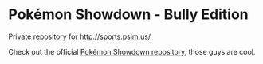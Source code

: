 Pokémon Showdown - Bully Edition
========================================================================

Private repository for http://sports.psim.us/

Check out the official [Pokémon Showdown repository][1], those guys are cool.

  [1]: https://github.com/smogon/pokemon-showdown


